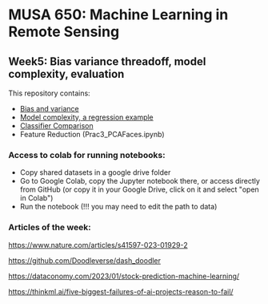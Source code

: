 # MUSA 650: Machine Learning in Remote Sensing

## Week5: Bias variance threadoff, model complexity, evaluation

This repository contains:

- [Bias and variance](http://www.r2d3.us/visual-intro-to-machine-learning-part-2)
- [Model complexity, a regression example](Prac1_ModelComplexity.ipynb)
- [Classifier Comparison](Prac2_ClassifierComparison_v1.ipynb)
- Feature Reduction (Prac3_PCAFaces.ipynb)


### Access to colab for running notebooks:

- Copy shared datasets in a google drive folder
- Go to Google Colab, copy the Jupyter notebook there, or access directly from GitHub (or copy it in your Google Drive, click on it and select "open in Colab")
- Run the notebook (!!! you may need to edit the path to data)

### Articles of the week:

https://www.nature.com/articles/s41597-023-01929-2

https://github.com/Doodleverse/dash_doodler

https://dataconomy.com/2023/01/stock-prediction-machine-learning/

https://thinkml.ai/five-biggest-failures-of-ai-projects-reason-to-fail/

